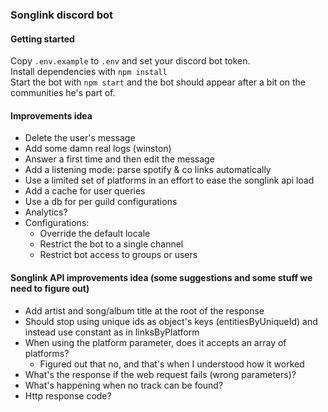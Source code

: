 ### Songlink discord bot

#### Getting started
Copy `.env.example` to `.env` and set your discord bot token.  
Install dependencies with `npm install`  
Start the bot with `npm start` and the bot should appear after a bit on the communities
he's part of.  


#### Improvements idea
* Delete the user's message
* Add some damn real logs (winston)
* Answer a first time and then edit the message
* Add a listening mode: parse spotify & co links automatically
* Use a limited set of platforms in an effort to ease the songlink api load
* Add a cache for user queries
* Use a db for per guild configurations
* Analytics?
* Configurations:
  * Override the default locale
  * Restrict the bot to a single channel
  * Restrict bot access to groups or users

#### Songlink API improvements idea (some suggestions and some stuff we need to figure out)
* Add artist and song/album title at the root of the response
* Should stop using unique ids as object's keys (entitiesByUniqueId) and instead use constant as in linksByPlatform
* When using the platform parameter, does it accepts an array of platforms?
  * Figured out that no, and that's when I understood how it worked
* What's the response if the web request fails (wrong parameters)?
* What's happening when no track can be found?
* Http response code?
